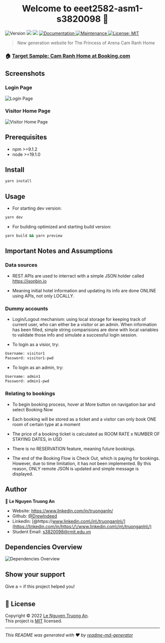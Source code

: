 <h1 align="center">Welcome to eeet2582-asm1-s3820098 👋</h1>
<p>
  <img alt="Version" src="https://img.shields.io/badge/version-0.1.0-blue.svg?cacheSeconds=2592000" />
  <img src="https://img.shields.io/badge/npm-%3E%3D9.1.2-blue.svg" />
  <img src="https://img.shields.io/badge/node-%3E%3D19.1.0-blue.svg" />
  <a href="https://github.com/DrewIndeed/sw-architecture-design-asm1#readme" target="_blank">
    <img alt="Documentation" src="https://img.shields.io/badge/documentation-yes-brightgreen.svg" />
  </a>
  <a href="https://github.com/DrewIndeed/sw-architecture-design-asm1/graphs/commit-activity" target="_blank">
    <img alt="Maintenance" src="https://img.shields.io/badge/Maintained%3F-yes-green.svg" />
  </a>
  <a href="https://github.com/DrewIndeed/sw-architecture-design-asm1/blob/master/LICENSE" target="_blank">
    <img alt="License: MIT" src="https://img.shields.io/github/license/DrewIndeed/eeet2582-asm1-s3820098" />
  </a>
</p>

> New generation website for The Princess of Arena Cam Ranh Home

### 🏠 [Target Sample: Cam Ranh Home at Booking.com](https://www.booking.com/hotel/vn/the-princess-of-arena-cam-ranh-home.en-gb.html)

## Screenshots

### Login Page

![Login Page](https://i.imgur.com/JuhBopD.png "Login Page")

### Visitor Home Page

![Visitor Home Page](https://i.imgur.com/A8ZHyp0.jpg "Visitor Home Page")

## Prerequisites

- npm >=9.1.2
- node >=19.1.0

## Install

```sh
yarn install
```

## Usage
- For starting dev version:

```sh
yarn dev
```
- For building optimized and starting build version:

```sh
yarn build && yarn preview
```

## Important Notes and Assumptions

### Data sources

- REST APIs are used to interract with a simple JSON holder called https://jsonbin.io


- Meaning initial hotel information and updating its info are done ONLINE using APIs, not only LOCALLY.


### Dummy accounts

- Login/Logout mechanism: using local storage for keeping track of current user, who can either be a visitor or an admin. When information has been filled, simple string comparisions are done with local variables to validate those info and simulate a successful login session.


- To login as a visior, try:

```sh
Username: visitor1
Password: visitor1-pwd
```

- To login as an admin, try:

```sh
Username: admin1
Password: admin1-pwd
```

### Relating to bookings

- To begin booking process, hover at More button on navigation bar and select Booking Now


- Each booking will be stored as a ticket and a visitor can only book ONE room of certain type at  a moment


- The price of a booking ticket is calculated as ROOM RATE x NUMBER OF STAYING DATES, in USD


- There is no RESERVATION feature, meaning future bookings. 


- The end of the Booking Flow is Check Out, which is paying for bookings. However, due to time limitation, it has not been implemented. By this reason, ONLY remote JSON is updated and simple message is displayed.

## Author

👤 **Le Nguyen Truong An**

* Website: https://www.linkedin.com/in/truonganln/
* Github: [@DrewIndeed](https://github.com/DrewIndeed)
* LinkedIn: [@https:\/\/www.linkedin.com\/in\/truonganln\/](https://linkedin.com/in/https:\/\/www.linkedin.com\/in\/truonganln\/)
* Student Email: s3820098@rmit.edu.vn

## Dependencies Overview

![Dependencies Overview](https://i.imgur.com/ra0zPzE.png "Dependencies Overview")

## Show your support

Give a ⭐️ if this project helped you!

## 📝 License

Copyright © 2022 [Le Nguyen Truong An](https://github.com/DrewIndeed).<br />
This project is [MIT](https://github.com/DrewIndeed/sw-architecture-design-asm1/blob/master/LICENSE) licensed.

***
_This README was generated with ❤️ by [readme-md-generator](https://github.com/kefranabg/readme-md-generator)_